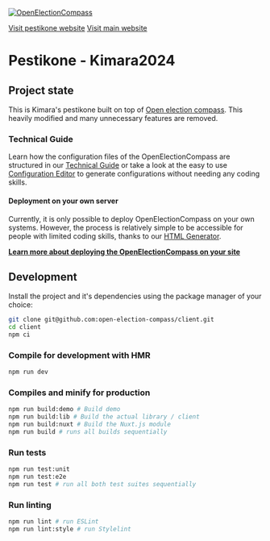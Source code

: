 [![OpenElectionCompass](https://kimara2024.fi/wp-content/uploads/2023/05/Kimara24_Logoydistelma_VM_SVG.svg)](https://kimara2024.fi/)

[Visit pestikone website](https://pestikone.kimara2024.fi/)
[Visit main website](https://kimara2024.fi/)

# Pestikone - Kimara2024

## Project state

This is Kimara's pestikone built on top of [Open election compass](https://open-election-compass.com/). This heavily modified and many unnecessary features are removed. 

### Technical Guide

Learn how the configuration files of the OpenElectionCompass are structured in our
[Technical Guide](https://open-election-compass.com/guide/technical/overview.html) or take a look at
the easy to use [Configuration Editor](https://open-election-compass.com/configurator/version-1/configuration-editor.html)
to generate configurations without needing any coding skills.

#### Deployment on your own server

Currently, it is only possible to deploy OpenElectionCompass on your own systems. However, the
process is relatively simple to be accessible for people with limited coding skills, thanks to our
[HTML Generator](https://open-election-compass.com/configurator/version-1/html-generator.html).

**[Learn more about deploying the OpenElectionCompass on your site](https://open-election-compass.com/guide/technical/deployment.html#option-1-the-simple-one-file-only-set-up)**

## Development

Install the project and it's dependencies using the package manager of your choice:

```sh
git clone git@github.com:open-election-compass/client.git
cd client
npm ci
```

### Compile for development with HMR

```sh
npm run dev
```

### Compiles and minify for production

```sh
npm run build:demo # Build demo
npm run build:lib # Build the actual library / client
npm run build:nuxt # Build the Nuxt.js module
npm run build # runs all builds sequentially
```

### Run tests

```sh
npm run test:unit
npm run test:e2e
npm run test # run all both test suites sequentially
```

### Run linting

```sh
npm run lint # run ESLint
npm run lint:style # run Stylelint
```
